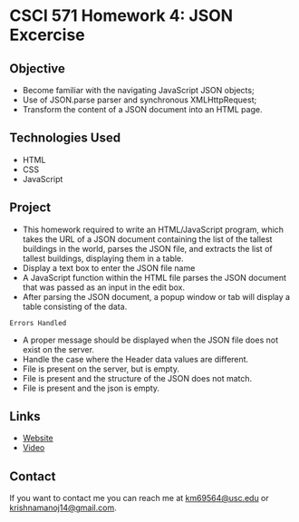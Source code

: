 # CSCI 571 Homework 4: JSON Excercise

## Objective
* Become familiar with the navigating JavaScript JSON objects;
* Use of JSON.parse parser and synchronous XMLHttpRequest;
* Transform the content of a JSON document into an HTML page.

## Technologies Used
* HTML
* CSS
* JavaScript

## Project
* This homework required to write an HTML/JavaScript program, which takes the URL of a JSON document containing the list of the tallest buildings in the world, parses the JSON file, and extracts the list of tallest buildings, displaying them in a table.
* Display a text box to enter the JSON file name
* A JavaScript function within the HTML file parses the JSON document that was passed as an input in the edit box.
* After parsing the JSON document, a popup window or tab will display a table consisting of the data.

```Errors Handled```
* A proper message should be displayed when the JSON file does not exist on the server.
* Handle the case where the Header data values are different.
* File is present on the server, but is empty.
* File is present and the structure of the JSON does not match.
* File is present and the json is empty.

## Links
* [Website](http://km69564.freevar.com/HW4GKucB3CV9i/HomepageI4Qwj1VHbh.html)
* [Video](https://www.youtube.com/watch?v=pHEZ07khLLY)

## Contact
If you want to contact me you can reach me at <km69564@usc.edu> or <krishnamanoj14@gmail.com>.